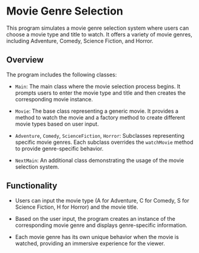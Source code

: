 # Movie Genre Selection

This program simulates a movie genre selection system where users can choose a movie type and title to watch. It offers a variety of movie genres, including Adventure, Comedy, Science Fiction, and Horror.

## Overview

The program includes the following classes:

- `Main`: The main class where the movie selection process begins. It prompts users to enter the movie type and title and then creates the corresponding movie instance.

- `Movie`: The base class representing a generic movie. It provides a method to watch the movie and a factory method to create different movie types based on user input.

- `Adventure`, `Comedy`, `ScienceFiction`, `Horror`: Subclasses representing specific movie genres. Each subclass overrides the `watchMovie` method to provide genre-specific behavior.

- `NextMain`: An additional class demonstrating the usage of the movie selection system.

## Functionality

- Users can input the movie type (A for Adventure, C for Comedy, S for Science Fiction, H for Horror) and the movie title.
  
- Based on the user input, the program creates an instance of the corresponding movie genre and displays genre-specific information.
  
- Each movie genre has its own unique behavior when the movie is watched, providing an immersive experience for the viewer.
